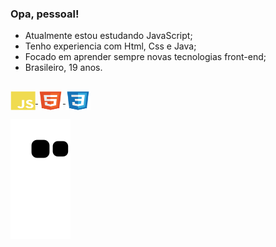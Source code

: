 ### Opa, pessoal!

- Atualmente estou estudando JavaScript;
- Tenho experiencia com Html, Css e Java;
- Focado em aprender sempre novas tecnologias front-end;
- Brasileiro, 19 anos.

##

<div align="center">
  <a href="https://github.com/alvduarte">
  <!-- <img width="500" height="180em" src="https://github-readme-stats.vercel.app/api?username=alvduarte&show_icons=true&theme=midnight-purple&include_all_commits=true&count_private=true"/>
 <!-- <img width="400" height="180em" src="https://github-readme-stats.vercel.app/api/top-langs/?username=alvduarte&layout=compact&langs_count=7&theme=midnight-purple"/> -->
</div>

  ##
  
  <div>
  <img align="center" alt="alv-Js" height="30" width="40" src="https://raw.githubusercontent.com/devicons/devicon/master/icons/javascript/javascript-plain.svg">
  <img align="center" alt="alv-HTML" height="30" width="40" src="https://raw.githubusercontent.com/devicons/devicon/master/icons/html5/html5-original.svg">
  <img align="center" alt="alv-CSS" height="30" width="40" src="https://raw.githubusercontent.com/devicons/devicon/master/icons/css3/css3-original.svg">
  </div>
  
![Snake animation](https://github.com/alvduarte/alvduarte/blob/output/github-contribution-grid-snake.svg)
